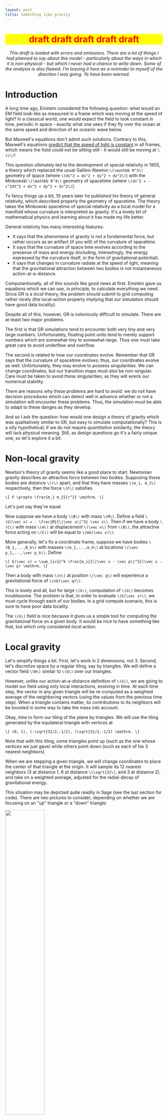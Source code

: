 ```yaml
---
layout: post
title: Something like gravity
---
```


<center><h1 style="color: red; background-color: yellow;">draft draft draft draft draft</h1></center>

<center><i>This draft is loaded with errors and omissions. There are a lot of things I had planned to say about this model - particularly about the ways in which it is non-physical - but which I never had a chance to write down. Some of the analysis is also flawed. I'm leaving it here as a reminder to myself of the direction I was going. Ye have been warned.</i></center>


Introduction
============

A long time ago, Einstein considered the following question: what would an EM field look-like as measured in a frame which was moving at the speed of light? In a classical world, one would expect the field to look constant in time, periodic in space - exactly what one sees if they fly over the ocean at the same speed and direction of an oceanic wave below.

But Maxwell's equations don't admit such solutions. Contrary to this, Maxwell's equations [predict that the speed of light is constant](http://en.wikipedia.org/w/index.php?title=Maxwell%27s_equations&oldid=606783493#Vacuum_equations.2C_electromagnetic_waves_and_speed_of_light) in all frames, which means the field could not be sitting still - it would still be moving at `\(c\)`!

This question ultimately led to the development of special relativity in 1905, a theory which replaced the usual Galileo-Newton `\(\mathbb R^3\)` geometry of space (where `\(ds^2 = dx^2 + dy^2 + dz^2\)`) with the Minkowski `\(\mathbb R^4\)` geometry of spacetime (where `\(ds^2 = -c^2dt^2 + dx^2 + dy^2 + dz^2\)`).

To fancy things up a bit, 10 years later he published his theory of general relativity, which described properly the geometry of spacetime. The theory takes the Minkowski spacetime of special relativity as a local model for a manifold whose curvature is interpreted as gravity. It's a lovely bit of mathematical physics and learning about it has made my life better.

General relativity has many interesting features:

* It says that the phenomena of gravity is not a fundamental force, but rather occurs as an artifact (if you will) of the curvature of spacetime.
* It says that the curvature of space time evolves according to the presense of mass and energy (including, interestingly, the energy expressed by the curvature itself, in the form of gravitational potential).
* It says that changes in curvature radiate at the speed of light, meaning that the gravitational attraction between two bodies is not instantaneous action-at-a-distance.

Computantionally, all of this sounds like good news at first. Einstein gave us equations which we can use, in principle, to calculate everything we need. Since GR is a *local* theory, the problem should submit to grid computing rather nicely (the local-action property implying that our simulation should have good data locality).

Despite all of this, however, GR is notoriously difficult to simulate. There are at-least two major problems.

The first is that GR simulations tend to encounter both very tiny and very large numbers. Unfortunately, floating point units tend to merely support numbers which are somewhat-tiny to somewhat-large. Thus one must take great care to avoid underflow and overflow.

The second is related to how our coordinates evolve. Remember that GR says that the curvature of spacetime evolves; thus, our coordinates evolve as well. Unfortunately, they may evolve to possess singularities. We can change coordinates, but our transition maps must also be non-singular. Care must be taken to avoid these singularities, as they will wreck our numerical stability.

There are reasons why these problems are hard to avoid: we do not have decision procedures which can detect well in advance whether or not a simulation will encounter these problems. Thus, the simulation must be able to adapt to these danges as they develop.

And so I ask the question: how would one design a theory of gravity which was qualitatively similar to GR, but easy to simulate computationally? This is a silly hypothetical; if we do not require *quantitative* similarity, the theory will lack physical meaning. Still, as design questions go it's a fairly unique one, so let's explore it a bit.


Non-local gravity
=================

Newton's theory of gravity seems like a good place to start. Newtonian gravity describes an attractive force between two bodies. Supposing these bodies are distance `\(r\)` apart, and that they have masses `\(m_1, m_2\)` respectively, then the force `\(F\)` satisfies

`\[ F \propto \frac{m_1 m_2}{r^2} \mathrm. \]`

Let's just say they're equal.

Now suppose we have a body `\(B\)` with mass `\(M\)`. Define a field `\(G(\vec x) = - \frac{M}{\|\vec x\|^3} \vec x\)`. Then if we have a body `\(C\)` with mass `\(m\)` at displacement `\(\vec x\)` from `\(B\)`, the attractive force acting on `\(C\)` will be equal to `\(mG(\vec x)\)`.

More generally, let's fix a coordinate frame, suppose we have bodies `\(B_1,...,B_k\)` with masses `\(m_1,...,m_k\)` at locations `\(\vec p_1,...,\vec p_k\)`. Define

`\[ G(\vec x) = \sum_{i=1}^k \frac{m_i}{\|\vec x - \vec p\|^3}(\vec x - \vec p) \mathrm. \]`

Then a body with mass `\(n\)` at position `\(\vec q\)` will experience a gravitational force of `\(nG(\vec q)\)`.

This is lovely and all, but for large `\(k\)`, computation of `\(G\)` becomes troublesome. The problem is that, in order to evaluate `\(G(\vec x)\)`, we must cycle through each of our bodies. In a grid compute scenario, this is sure to have poor data locality.

The `\(G\)` field is nice because it gives us a simple tool for computing the gravitational force on a given body. It would be nice to have something like that, but which only considered *local* action.


Local gravity
=============

Let's simplify things a bit. First, let's work in 2 dimensions, not 3. Second, let's discretize space by a regular tiling, say by triangles. We will define a vector field `\(W\)` similar to `\(G\)` over our triangles.

However, unlike our action-at-a-distance definition of `\(G\)`, we are going to model our field using only local interactions, evolving in time. At each time step, the vector in any given triangle will be re-computed as a weighted average of the neighboring vectors (using the values from the previous time step). When a triangle contains matter, its contributions to its neighbors will be boosted in some way to take the mass into account.

Okay, time to form our tiling of the plane by triangles. We will use the tiling generated by the equilateral triangle with vertices at

`\[ (0, 1), (-\sqrt{3}/2,-1/2), (\sqrt{3}/2,-1/2) \mathrm. \]`

Note that with this tiling, some triangles point up (such as the one whose vertices we just gave) while others point down (such as each of his 3 nearest neighbors).

When we are stepping a given triangle, we will change coordinates to place the center of that triangle at the origin. It will sample its 12 nearest neighbors (3 at distance 1, 6 at distance `\(\sqrt{3}\)`, and 3 at distance 2), and take on a weighted average, adjusted for the radial-decay of gravitational energy.

This situation may be depicted quite readily in Sage (see the last section for code). There are two pictures to consider, depending on whether we are focusing on an "up" triangle or a "down" triangle:

<img src="/assets/grav_up.png" width="50%"> <img src="/assets/grav_down.png" width="50%">

Within each triangle, we have written the coordinates of the center of the triangle and the distance from this point to the origin. We will store the `\(W\)` vector field in a two-dimensional array; the triangles have been labeled with their indices into this array, relative to the origin. (The indices discrete into `\(W\)` are in one-to-one correspondence with the coordinates of the centers of triangles in our tiling; notationally, given indices `\(i,j\)`, the coordinates of the center of the corresponding triangle will be denoted `\(\Delta(i,j)\)`. An explicit form for `\(\Delta(i,j)\)` appears in our Sage code. Note that the equation depends on whether or not `\(i,j\)` is an up or down triangle, as well as whether or not the origin (in your coordinate frame) is up or down.)

The value of the `\(W\)` field at step `\(t\)` will be denoted `\(W_t\)`. To run our simulation, we need to cook up a stepping relation of the form

`\[ W_{t+1}(x,y) = \sum_{\substack{s \in \{1,\sqrt{3},2\} \\ \| \Delta(i,j) - \Delta(x,y) \| = s}} \alpha_s(W_t(i,j)) \mathrm, \]`

that is, a way to express `\(W_{t+1}(x,y)\)` as a weighted sum of near-by points at the previous time step. Here the functions `\(\alpha_s\)` are used to weigh the terms according to their associated distance from the point of interest `\((x,y)\)`. By keeping `\(\frac{\alpha_s(w)}{w} < 1\)`, we ensure there is some kind of decay in magnitude as field data travels through space.

We'd like this decay to follow an inverse-square law, much like our field `\(G\)` above. We can look to our `\(G\)` field for guidance.

For a moment, let's restrict to the 1-dimensional case, and let

`\[ \tilde G(r) = -\frac{M}{r^2} \mathrm, \]`

noting the similarity to `\(G\)` (the exponent in the denominator changes from 3 to 2 because, in the case of `\(G\)`, the extra factor is used to normalize the direction vector `\(\vec x\)`, which we need not do in the 1-dimensional case).

Now, letting `\(M=1\)` and taking `\(dr\)` a small change in `\(r\)`, we know

`\[ \begin{align}
  \tilde G(r + dr) & \approx \tilde G(r) + \left.\frac{d \tilde G}{dr}\right|_r dr \\
    & = \tilde G(r) + \frac{2M}{r^3}dr \\
    & = \tilde G(r) + \frac{2 (- \tilde G(r))}{r} dr \\
    & = \tilde G(r) + \frac{2 (- \tilde G(r))}{\sqrt{M}(- \tilde G(r))^{-1/2}} dr \\
    & = \tilde G(r) + \frac{2 (- \tilde G(r))^{3/2}}{\sqrt{M}} dr \\
    & = \tilde G(r) + 2( -\tilde G(r))^{3/2} dr \mathrm.
\end{align} \]`

An important feature of this expression is that, except when `\(\tilde G(r)=0\)`, we have `\(G(r) < 0 < 2( -\tilde G(r))^{3/2} dr < |G(r)|\)`. All of this suggests that we take

`\[ \begin{align}
  \alpha_s(\vec w) & = \left( \| \vec w \| - 2 \| \vec w \|^{3/2} s \right) \frac{\vec w}{\| \vec w \|} \\
    & = \left(1 - 2\| \vec w \|^{1/2} s\right) \vec w \mathrm.
\end{align} \]`

This isn't a derived equation; it was constructed, using the intuition and form from our analysis of `\(\tilde G(r+dr)\)`. Note that we had to adjust the signs a bit ("`\(-2\)`") to account for the fact that we are scaling the `\(\vec w\)` vector, while in our analysis above we were technically scaling the `\(\mathbf 1\)` "vector". (If it still seems unmotivated, it may be instructive to repeat the `\(\tilde G(r+dr)\)` analysis, but written in terms of the "vector" `\(\tilde G(r) / \|\tilde G(r)\|\)`).

Does this definition behave as we'd like? This depends on `\(s\)`. Our coordinates have us working with values `\(s \in \{1, \sqrt{3}, 2\}\)`. Since we'd like `\(2\|\vec w\|^{1/2}s < 1\)`, we obtain three constraints on our field (corresponding to our three `\(s\)` values). The tightest of these constraints occurs when `\(s=2\)`:

`\[ \|\vec w\| < \frac{1}{16} \]`

What happens if our field violates this constraint? Tracing our reasoning, the result would be a vector which grows in magnitude as it propagates. This phenomena arises as a result of how we discretized space: if we had used smaller triangles, the phenomena would be less pronounced, and in the limit `\(s \to 0\)` we might expect this phenomena not to occur at all.

But we do not have the luxury of working with infinitesimal triangles. For now we'll ignore the problem; perhaps later we will witness some amusing train wrecks because of it.

Well, now we have our `\(\alpha_s\)` functions, and our coordinate charts. Let's get on to simulating it.


Local gravity simulation
========================

Our simulation will consist of three arrays:

* A buffer for `\(W_t\)`
* A buffer for `\(W_{t-1}\)`
* A buffer `\(M_t\)` tracking the mass within each triangle

Our arrays will be finite in dimension, meaning we need to deal with triangles at the boundary in some way. The simplest thing to do would be to set `\(W_t(i,j)=\vec 0\)` when `\((i,j)\)` is located on the boundary.

This is a bit unsatisfactory because of how this affects the neighboring interior triangles. When those triangles are stepped, they will always get the `\(\vec 0\)` vector from their neighbors on the boundary. Why does this matter per-se? When we step the `\(W\)` field, each triangle dissipates its vector to its neighbors; on the following step, each triangle samples its neighbor. During the sampling phase, part of the value obtained is the result of the dissipation. But triangles neighboring the boundary don't get this full effect, because some of their neighbors are constant `\(\vec 0\)`.





Sage code for the triangle diagrams
===================================


{% highlight python %}
# Tested Sage Cloud 2014-12-23
dx = sqrt(3)/2
dy = 1/2
def tri_gen(i, j, fl_a, fl_b):
    aff_a = {-1: 1, 1: 0}[fl_a]
    aff_b = {-1: -1, 1: 0}[fl_b]
    orig = vector((i*dx, (3*j+aff_a+aff_b)*dy))
    a = orig + vector((0, fl_a * 2*dy))
    b = orig + vector((-dx, fl_a * -dy))
    c = orig + vector((dx, fl_a * -dy))
    tri = polygon([a, b, c], fill=False)
    t = text(str(orig) + "\n" + str(orig.norm().n(prec=11)) + "\nW" + str((i,j)), orig, fontsize=5)
    return tri + t

# We have two types of triangles: those pointing up and
# those pointing down. The way we draw them depends on the
# type of triange at the origin. If the origin is up,
# then use the _as_up functions. If the origin is down,
# use the _as_down functions.
def tri_up_as_up((i, j)):
    return tri_gen(i, j, 1, 1)
def tri_down_as_up((i, j)):
    return tri_gen(i, j, -1, 1)
def tri_up_as_down((i, j)):
    return tri_gen(i, j, 1, -1)
def tri_down_as_down((i, j)):
    return tri_gen(i, j, -1, -1)

# An "up" origin:
# radius 0
diagram = tri_up_as_up((0, 0))
# radius 1
for pt in [(-1, 0), (1, 0),  (0, -1)]:
    diagram += tri_down_as_up(pt)
# radius sqrt(3)
for pt in [(-1, 1), (1, 1), (-2, 0), (2, 0), (-1, -1), (1, -1)]:
    diagram += tri_up_as_up(pt)
# radius 2
for pt in [(0, 1), (-2, -1), (2, -1)]:
    diagram += tri_down_as_up(pt)
show (diagram, axes=False)

# A "down" origin:
# radius 0
diagram = tri_down_as_down((0, 0))
# radius 1
for pt in [(-1, 0), (1, 0),  (0, 1)]:
    diagram += tri_up_as_down(pt)
# radius sqrt(3)
for pt in [(-1, -1), (1, -1), (-2, 0), (2, 0), (-1, 1), (1, 1)]:
    diagram += tri_down_as_down(pt)
# radius 2
for pt in [(0, -1), (-2, 1), (2, 1)]:
    diagram += tri_up_as_down(pt)
show (diagram, axes=False)
{% endhighlight %}
